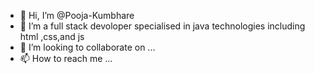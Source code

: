 - 👋 Hi, I’m @Pooja-Kumbhare
- 👀 I’m a full stack devoloper specialised in java technologies including html ,css,and js
- 💞️ I’m looking to collaborate on ...
- 📫 How to reach me ...

<!---
Pooja-Kumbhare/Pooja-Kumbhare is a ✨ special ✨ repository because its `README.md` (this file) appears on your GitHub profile.
You can click the Preview link to take a look at your changes.
--->
